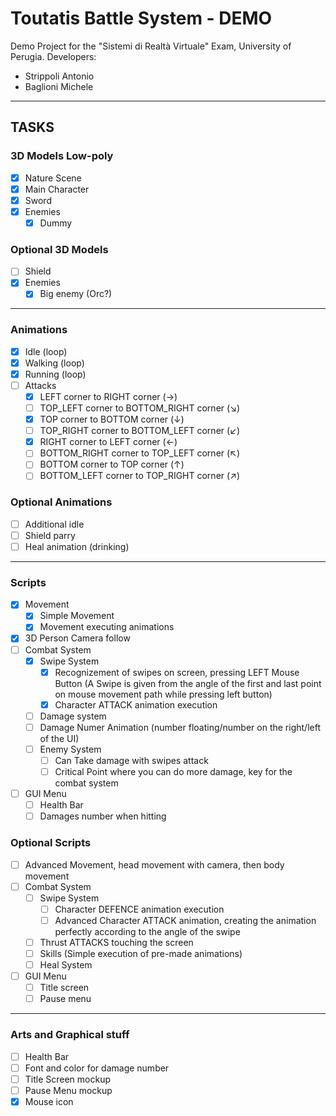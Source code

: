 # Toutatis Battle System - DEMO
Demo Project for the "Sistemi di Realtà Virtuale" Exam, University of Perugia.
Developers:
- Strippoli Antonio
- Baglioni Michele

<hr>

## TASKS

### 3D Models Low-poly
- [x] Nature Scene
- [x] Main Character
- [x] Sword
- [x] Enemies
  - [x] Dummy

### Optional 3D Models
- [ ] Shield
- [x] Enemies
  - [x] Big enemy (Orc?)

<hr>

### Animations
- [x] Idle (loop)
- [x] Walking (loop)
- [x] Running (loop)
- [ ] Attacks
  - [x] LEFT corner to RIGHT corner             (→)
  - [ ] TOP_LEFT corner to BOTTOM_RIGHT corner  (↘)
  - [x] TOP corner to BOTTOM corner             (↓)
  - [ ] TOP_RIGHT corner to BOTTOM_LEFT corner  (↙)
  - [x] RIGHT corner to LEFT corner             (←)
  - [ ] BOTTOM_RIGHT corner to TOP_LEFT corner  (↖)
  - [ ] BOTTOM corner to TOP corner             (↑)
  - [ ] BOTTOM_LEFT corner to TOP_RIGHT corner  (↗)

### Optional Animations
- [ ] Additional idle
- [ ] Shield parry
- [ ] Heal animation (drinking)

<hr>

### Scripts
- [x] Movement
  - [x] Simple Movement
  - [x] Movement executing animations
- [x] 3D Person Camera follow
- [ ] Combat System
  - [x] Swipe System
    - [x] Recognizement of swipes on screen, pressing LEFT Mouse Button (A Swipe is given from the angle of the first and last point on mouse movement path while pressing left button)
    - [x] Character ATTACK animation execution
  - [ ] Damage system
  - [ ] Damage Numer Animation (number floating/number on the right/left of the UI)
  - [ ] Enemy System
    - [ ] Can Take damage with swipes attack
    - [ ] Critical Point where you can do more damage, key for the combat system
- [ ] GUI Menu
  - [ ] Health Bar
  - [ ] Damages number when hitting

### Optional Scripts
- [ ] Advanced Movement, head movement with camera, then body movement
- [ ] Combat System
  - [ ] Swipe System
    - [ ] Character DEFENCE animation execution
    - [ ] Advanced Character ATTACK animation, creating the animation perfectly according to the angle of the swipe
  - [ ] Thrust ATTACKS touching the screen
  - [ ] Skills (Simple execution of pre-made animations)
  - [ ] Heal System
- [ ] GUI Menu
  - [ ] Title screen
  - [ ] Pause menu

<hr>

### Arts and Graphical stuff
- [ ] Health Bar
- [ ] Font and color for damage number
- [ ] Title Screen mockup
- [ ] Pause Menu mockup
- [x] Mouse icon